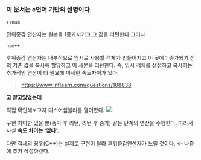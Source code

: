 ### 이 문서는 c언어 기반의 설명이다.
```
++num
```
전위증감 연산자는 원본을 1증가시키고 그 값을 리턴한다 그러나
```
num++
```
후위증감 연산자는 내부적으로 임시로 사용할 객체가 만들어지고 이 곳에 1 증가되기 전의 기존 값을 복사해 할당하고 이 사본을 리턴한다. 즉, 임시 객체를 생성하고 복사하는 추가적인 연산이 더 필요해 미세한 속도차이가 있다.

>https://www.inflearn.com/questions/108838

**고 알고있었는데**

직접 확인해보고자 디스어셈블리를 열어봤다.
![](https://velog.velcdn.com/images/leequiett/post/8685d4c2-bbb7-4795-9217-48e265ea5b92/image.png)


구현 차이만 있을 뿐(증가 후 리턴, 리턴 후 증가) 같은 단계의 연산을 수행한다.
따라서 사실 **속도 차이는 '없다'.**

다만 객체의 경우(C++)는 실제로 구현이 달라 후위증감연산자가 느릴 것이다. <- 나중에 추가 작성하겠다.
